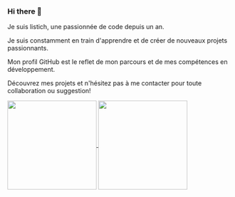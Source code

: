 ### Hi there 👋


Je suis listich, une passionnée de code depuis un an.

Je suis constamment en train d'apprendre et de créer de nouveaux projets passionnants.

Mon profil GitHub est le reflet de mon parcours et de mes compétences en développement.

Découvrez mes projets et n'hésitez pas à me contacter pour toute collaboration ou suggestion!


<a href="https://github.com/Listich/github-readme-stats">
  <img height=200 align="center" src="https://github-readme-stats.vercel.app/api?username=Listich" />
</a>


<a href="https://github.com/Listich/convoychat">
  <img height=200 align="center" src="https://github-readme-stats.vercel.app/api/top-langs?username=Listich&layout=compact&langs_count=8&card_width=320" />
</a>
